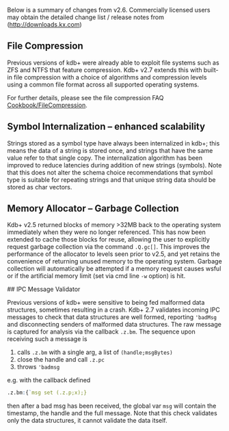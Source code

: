 Below is a summary of changes from v2.6. Commercially licensed users may obtain the detailed change list / release notes from (http://downloads.kx.com)

## File Compression

Previous versions of kdb+ were already able to exploit file systems such as ZFS and NTFS that feature compression. Kdb+ v2.7 extends this with built-in file compression with a choice of algorithms and compression levels using a common file format across all supported operating systems.

For further details, please see the file compression FAQ [Cookbook/FileCompression](http://code.kx.com/wiki/Cookbook/FileCompression "wikilink").

## Symbol Internalization – enhanced scalability

Strings stored as a symbol type have always been internalized in kdb+; this means the data of a string is stored once, and strings that have the same value refer to that single copy. The internalization algorithm has been improved to reduce latencies during addition of new strings (symbols). Note that this does not alter the schema choice recommendations that symbol type is suitable for repeating strings and that unique string data should be stored as char vectors.


## Memory Allocator – Garbage Collection

Kdb+ v2.5 returned blocks of memory >32MB back to the operating system immediately when they were no longer referenced. This has now been extended to cache those blocks for reuse, allowing the user to explicitly request garbage collection via the command `.Q.gc[]`. This improves the performance of the allocator to levels seen prior to v2.5, and yet retains the convenience of returning unused memory to the operating system. Garbage collection will automatically be attempted if a memory request causes wsful or if the artificial memory limit (set via cmd line `-w` option) is hit.

<div id="IPCMessageValidator" style="display:none"></div>
## IPC Message Validator

Previous versions of kdb+ were sensitive to being fed malformed data structures, sometimes resulting in a crash. Kdb+ 2.7 validates incoming IPC messages to check that data structures are well formed, reporting `'badMsg` and disconnecting senders of malformed data structures. The raw message is captured for analysis via the callback `.z.bm`. The sequence upon receiving such a message is

1. calls `.z.bm` with a single arg, a list of `(handle;msgBytes)`
2. close the handle and call `.z.pc`
3. throws `'badmsg`

e.g. with the callback defined

```q
.z.bm:{`msg set (.z.p;x);}
```

then after a bad msg has been received, the global var `msg` will contain the timestamp, the handle and the full message. Note that this check validates only the data structures, it cannot validate the data itself.
